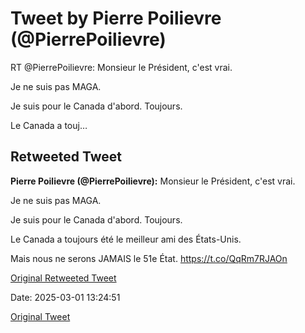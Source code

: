 # Tweet by Pierre Poilievre (@PierrePoilievre)

RT @PierrePoilievre: Monsieur le Président, c'est vrai.

Je ne suis pas MAGA. 

Je suis pour le Canada d'abord. Toujours.

Le Canada a touj…

## Retweeted Tweet

**Pierre Poilievre (@PierrePoilievre):** Monsieur le Président, c'est vrai.

Je ne suis pas MAGA. 

Je suis pour le Canada d'abord. Toujours.

Le Canada a toujours été le meilleur ami des États-Unis.

Mais nous ne serons JAMAIS le 51e État. https://t.co/QqRm7RJAOn

[Original Retweeted Tweet](https://x.com/PierrePoilievre/status/1895546607229428112)

Date: 2025-03-01 13:24:51

[Original Tweet](https://x.com/PierrePoilievre/status/1895827574888255783)
